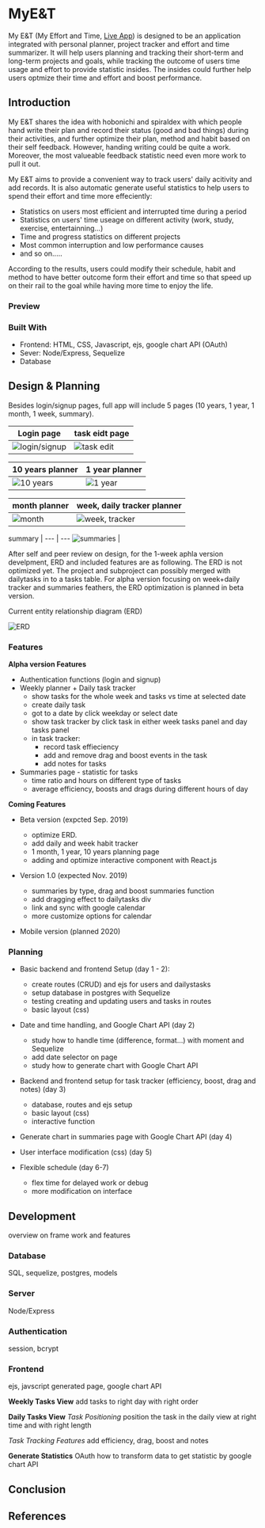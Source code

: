 # MyE&T
My E&T (My Effort and Time, [Live App](https://mysterious-ocean-78106.herokuapp.com/auth/login)) is designed to be an application integrated with personal planner, project tracker and effort and time summarizer. It will help users planning and tracking their short-term and long-term projects and goals, while tracking the outcome of users time usage and effort to provide statistic insides. The insides could further help users optmize their time and effort and boost performance.

## Introduction
My E&T shares the idea with hobonichi and spiraldex with which people hand write their plan and record their status (good and bad things) during their activities, and further optimize their plan, method and habit based on their self feedback. However, handing writing could be quite a work. Moreover, the most valueable feedback statistic need even more work to pull it out.

My E&T aims to provide a convenient way to track users' daily acitivity and add records. It is also automatic generate useful statistics to help users to spend their effort and time more effeciently:
* Statistics on users most efficient and interrupted time during a period
* Statistics on users' time useage on different activity (work, study, exercise, entertainning...)
* Time and progress statistics on different projects
* Most common interruption and low performance causes 
* and so on.....

According to the results, users could modify their schedule, habit and method to have better outcome form their effort and time so that speed up on their rail to the goal while having more time to enjoy the life.

### Preview

### Built With
* Frontend: HTML, CSS, Javascript, ejs, google chart API (OAuth)
* Sever: Node/Express, Sequelize
* Database


## Design & Planning
Besides login/signup pages, full app will include 5 pages (10 years, 1 year, 1 month, 1 week, summary).

Login page | task eidt page
--- | ---
![login/signup](./ReadmeFiles/Login.png) | ![task edit](./ReadmeFiles/edit.png)

10 years planner | 1 year planner
--- | ---
![10 years](./ReadmeFiles/10years.png) | ![1 year](./ReadmeFiles/year.png)

month planner | week, daily tracker planner
--- | ---
![month](./ReadmeFiles/month.png) | ![week, tracker](./ReadmeFiles/week+daily_tracker.png)
   
summary | 
--- | ---
![summaries](./ReadmeFiles/summaries.png) |


After self and peer review on design, for the 1-week aphla version develpment, ERD and included features are as following. The ERD is not optimized yet. The project and subproject can possibly merged with dailytasks in to a tasks table. For alpha version focusing on week+daily tracker and summaries feathers, the ERD optimization is planned in beta version.

Current entity relationship diagram (ERD)

![ERD](./ReadmeFiles/ERD2.png)


### Features
**Alpha version Features**
* Authentication functions (login and signup)
* Weekly planner + Daily task tracker
  * show tasks for the whole week and tasks vs time at selected date
  * create daily task
  * got to a date by click weekday or select date
  * show task tracker by click task in either week tasks panel and day tasks panel
  * in task tracker:
    * record task effieciency
    * add and remove drag and boost events in the task
    * add notes for tasks
* Summaries page - statistic for tasks
  * time ratio and hours on different type of tasks
  * average efficiency, boosts and drags during different hours of day

**Coming Features**
* Beta version (expcted Sep. 2019)
  * optimize ERD.
  * add daily and week habit tracker
  * 1 month, 1 year, 10 years planning page 
  * adding and optimize interactive component with React.js

* Version 1.0 (expected Nov. 2019)
    * summaries by type, drag and boost summaries function
    * add dragging effect to dailytasks div
    * link and sync with google calendar
    * more customize options for calendar

* Mobile version (planned 2020)

### Planning
* Basic backend and frontend Setup (day 1 - 2):
    * create routes (CRUD) and ejs for users and dailystasks
    * setup database in postgres with Sequelize
    * testing creating and updating users and tasks in routes
    * basic layout (css) 

* Date and time handling, and Google Chart API (day 2)
    * study how to handle time (difference, format...) with moment and Sequelize
    * add date selector on page
    * study how to generate chart with Google Chart API

* Backend and frontend setup for task tracker (efficiency, boost, drag and notes) (day 3)
    * database, routes and ejs setup
    * basic layout (css)
    * interactive function

* Generate chart in summaries page with Google Chart API (day 4)

* User interface modification (css) (day 5)

* Flexible schedule (day 6-7)
    * flex time for delayed work or debug
    * more modification on interface

## Development
overview on frame work and features

### Database
SQL, sequelize, postgres, models

### Server
Node/Express

### Authentication
session, bcrypt

### Frontend
ejs, javscript generated page, google chart API

**Weekly Tasks View**
add tasks to right day with right order

**Daily Tasks View**
*Task Positioning*
position the task in the daily view at right time and with right length

*Task Tracking Features*
add efficiency, drag, boost and notes

**Generate Statistics**
OAuth
how to transform data to get statistic by google chart API

## Conclusion

## References





